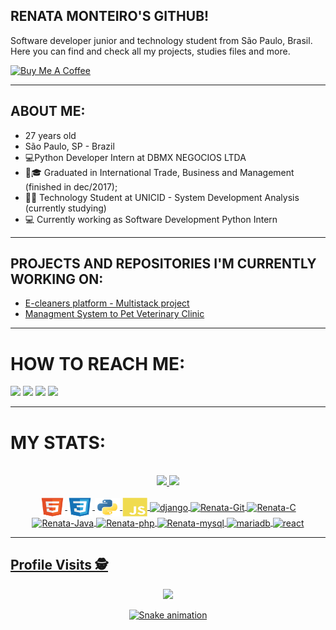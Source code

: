 ## RENATA MONTEIRO'S GITHUB!
Software developer junior and technology student from São Paulo, Brasil.<br>
Here you can find and check all my projects, studies files and more.

<a href="https://www.buymeacoffee.com/mokkapps" target="_blank" rel="noreferrer nofollow">
      <img src="https://cdn.buymeacoffee.com/buttons/default-red.png" alt="Buy Me A Coffee" height="40" width="170" >
</a> 

<hr>

## ABOUT ME:

- 27 years old<br>
- São Paulo, SP - Brazil <br> 
- 💻Python Developer Intern at DBMX NEGOCIOS LTDA<br> 
- 📜🎓 Graduated in International Trade, Business and Management (finished in dec/2017);<br> 
- 🧑‍🎓 Technology Student at UNICID - System Development Analysis (currently studying)<br> 
- 💻 Currently working as Software Development Python Intern<br> 

<hr>

## PROJECTS AND REPOSITORIES I'M CURRENTLY WORKING ON:

<!-- REPO-POST-LIST:START -->
- [E-cleaners platform - Multistack project](https://github.com/renatamoon/e-diaristas_Multistack_TreinaWeb.git)
- [Managment System to Pet Veterinary Clinic](https://github.com/renatamoon/Clinica_Pet_gerenciamento_Django.git)
<!-- REPO-POST-LIST:END -->
<hr>

# HOW TO REACH ME:

<a href="https://instagram.com/recardosso" target="_blank"><img src="https://img.shields.io/badge/-Instagram-%23E4405F?style=for-the-badge&logo=instagram&logoColor=white" target="_blank"></a>
  <a href = "mailto:r.cardoso.monteiro1@gmail.com"><img src="https://img.shields.io/badge/-Gmail-%23333?style=for-the-badge&logo=gmail&logoColor=white" target="_blank"></a>
  <a href="https://www.linkedin.com/in/renata-monteiro-095b59101/" target="_blank"><img src="https://img.shields.io/badge/-LinkedIn-%230077B5?style=for-the-badge&logo=linkedin&logoColor=white" target="_blank"></a> 
  <a href="https://www.discord.com/LittleMoon#8869/" target="_blank"><img src="https://img.shields.io/badge/Discord-7289DA?style=for-the-badge&logo=discord&logoColor=white" target="_blank"></a>  
  
<hr>



# MY STATS: <br>
<section>  
  <br>
<div align="center">
  <a href="https://github.com/renatamoon">
  <img height="180em" src="https://github-readme-stats.vercel.app/api?username=renatamoon&show_icons=true&theme=calm&include_all_commits=false&count_private=true"/>
  <img height="180em" src="https://github-readme-stats.vercel.app/api/top-langs/?username=renatamoon&layout=compact&langs_count=7&theme=kacho_ga"/>
</div>
  <div style="display: inline_block" align="center"><br>
  
  <img align="center" alt="Renata-HTML" height="30" width="40" src="https://raw.githubusercontent.com/devicons/devicon/master/icons/html5/html5-original.svg">
  <img align="center" alt="Renata-CSS" height="30" width="40" src="https://raw.githubusercontent.com/devicons/devicon/master/icons/css3/css3-original.svg">
  <img align="center" alt="Renata-Python" height="30" width="40" src="https://raw.githubusercontent.com/devicons/devicon/master/icons/python/python-original.svg">
  <img align="center" alt="Renata-Js" height="30" width="40" src="https://raw.githubusercontent.com/devicons/devicon/master/icons/javascript/javascript-plain.svg"> 
    <img align="center" alt="django" src="https://img.shields.io/badge/Django-092E20?style=for-the-badge&logo=django&logoColor=green">
  <img align="center" alt="Renata-Git" src="https://img.shields.io/badge/GitHub-100000?style=for-the-badge&logo=github&logoColor=white">
  <img align="center" alt="Renata-C" src="https://img.shields.io/badge/C-00599C?style=for-the-badge&logo=c&logoColor=white">
  <img align="center" alt="Renata-Java" src="https://img.shields.io/badge/Java-ED8B00?style=for-the-badge&logo=java&logoColor=white">
  <img align="center" alt="Renata-php" src="https://img.shields.io/badge/PHP-777BB4?style=for-the-badge&logo=php&logoColor=white">
    <img align="center" alt="Renata-mysql" src="https://img.shields.io/badge/MySQL-005C84?style=for-the-badge&logo=mysql&logoColor=white">    
    <img align="center" alt="mariadb" src="https://img.shields.io/badge/MariaDB-003545?style=for-the-badge&logo=mariadb&logoColor=white">
    <img align="center" alt="react" src="https://img.shields.io/badge/React-20232A?style=for-the-badge&logo=react&logoColor=61DAFB">   

  </div> 
  </section>
  <hr>  
  
   ## Profile Visits :detective: <br>
 <p align="center"> 
   <img alingn="center" src="https://profile-counter.glitch.me/renatamoon/count.svg" />
 </p>   
<div align="center">  
 
  ![Snake animation](https://github.com/renatamoon/renatamoon/blob/output/github-contribution-grid-snake.svg)
 
</div>  

